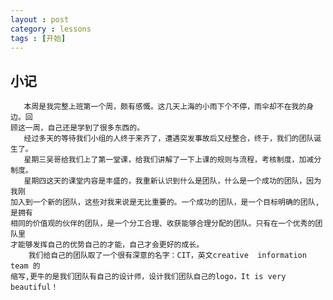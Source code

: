 ```yaml
---
layout : post
category : lessons
tags : [开始]
---
```


## 小记
       本周是我完整上班第一个周，颇有感慨。这几天上海的小雨下个不停，雨伞却不在我的身边。回     
    顾这一周，自己还是学到了很多东西的。    
       经过多天的等待我们小组的人终于来齐了，遭遇突发事故后又经整合，终于，我们的团队诞生了。              
       星期三吴哥给我们上了第一堂课，给我们讲解了一下上课的规则与流程，考核制度，加减分制度。        
       星期四这天的课堂内容是丰盛的，我重新认识到什么是团队，什么是一个成功的团队，因为我刚     
    加入到一个新的团队，这些对我来说是无比重要的。一个成功的团队，是一个目标明确的团队,是拥有      
    相同的价值观的伙伴的团队，是一个分工合理、收获能够合理分配的团队。只有在一个优秀的团队里       
    才能够发挥自己的优势自己的才能，自己才会更好的成长。    
        我们给自己的团队取了一个很有深意的名字：CIT，英文creative  information  team 的     
    缩写,更牛的是我们团队有自己的设计师，设计我们团队自己的logo，It is very beautiful！   
     


